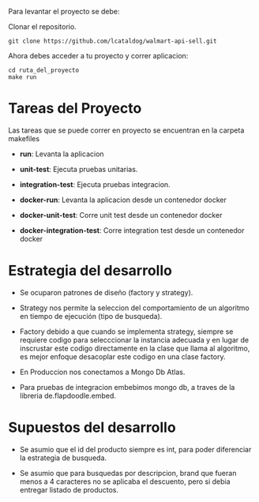 Para levantar el proyecto se debe:

Clonar el repositorio.

```
git clone https://github.com/lcataldog/walmart-api-sell.git
```

Ahora debes acceder a tu proyecto y correr aplicacion:

```
cd ruta_del_proyecto
make run
```

# Tareas del Proyecto

Las tareas que se puede correr en proyecto se encuentran en la carpeta makefiles

* **run**: Levanta la aplicacion 

* **unit-test**: Ejecuta pruebas unitarias.

* **integration-test**: Ejecuta pruebas integracion.

* **docker-run**: Levanta la aplicacion desde un contenedor docker 

* **docker-unit-test**: Corre unit test desde un contenedor docker

* **docker-integration-test**: Corre integration test desde un contenedor docker


# Estrategia del desarrollo

* Se ocuparon patrones de diseño (factory y strategy).

* Strategy nos permite la seleccion del comportamiento de un algoritmo en tiempo de ejecución (tipo de busqueda).

* Factory debido a que cuando se implementa strategy, siempre se requiere codigo para selecccionar la instancia adecuada y en lugar de inscrustar este codigo directamente en la clase que llama al algoritmo, es mejor enfoque desacoplar este codigo en una clase factory.

* En Produccion nos conectamos a Mongo Db Atlas.

* Para pruebas de integracion embebimos mongo db, a traves de la libreria de.flapdoodle.embed.


# Supuestos del desarrollo

* Se asumio que el id del producto siempre es int, para poder diferenciar la estrategia de busqueda.

* Se asumio que para busquedas por descripcion, brand que fueran menos a 4 caracteres no se aplicaba el descuento, pero si debia entregar listado de productos.


